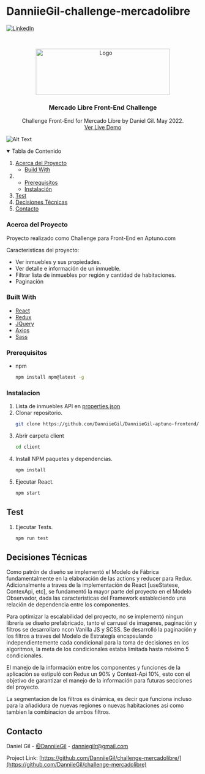 # DanniieGil-challenge-mercadolibre

[![LinkedIn][linkedin-shield]][linkedin-url]

<!-- PROJECT LOGO -->
<br />
<p align="center">
  <a href="https://www.mercadolibre.com.co/">
    <img src="https://http2.mlstatic.com/frontend-assets/ui-navigation/5.18.9/mercadolibre/logo__large_plus.png" alt="Logo" width="350" height="120">
  </a>

  <h3 align="center">Mercado Libre Front-End Challenge</h3>

  <p align="center">
  Challenge Front-End for Mercado Libre by Daniel Gil. May 2022.
    <br />
    <a href="https://challenge-mercadolibre.vercel.app/">Ver Live Demo</a>
    <br />
 
  </p>
</p>

![Alt Text](https://media4.giphy.com/media/fRkTI5KxXQn6zcWFPE/giphy.gif?cid=790b76110fb2645ac8dbd36990a97ef08f619d45d64bc26d&rid=giphy.gif&ct=g)

<!-- TABLE OF CONTENTS -->
<details open="open">
  <summary>Tabla de Contenido</summary>
  <ol>
    <li>
      <a href="#about-the-project">Acerca del Proyecto</a>
      <ul>
        <li><a href="#built-with">Build With</a></li>
      </ul>
    </li>
    <li>
       <ul>
        <li><a href="#Prerequisitos">Prerequisitos</a></li>
        <li><a href="#Instalacion">Instalación</a></li>
      </ul>
    </li>
    <li><a href="#Test">Test</a></li>
     <li><a href="#Decisiones Técnicas">Decisiones Técnicas</a></li>
    <li><a href="#Contacto">Contacto</a></li>
  </ol>
</details>

### Acerca del Proyecto

Proyecto realizado como Challenge para Front-End en Aptuno.com

Caracteristicas del proyecto:

- Ver inmuebles y sus propiedades.
- Ver detalle e información de un inmueble.
- Filtrar lista de inmuebles por región y cantidad de habitaciones.
- Paginación

### Built With

- [React](https://es.reactjs.org/)
- [Redux](https://es.redux.js.org/)
- [JQuery](https://jquery.com)
- [Axios](https://www.npmjs.com/package/axios)
- [Sass](https://www.npmjs.com/package/sass)

### Prerequisitos

- npm
  ```sh
  npm install npm@latest -g
  ```

### Instalacion

1. Lista de inmuebles API en [properties.json](https://raw.githubusercontent.com/aptuno/code-challenge/master/challenges/data/properties.json)
2. Clonar repositorio.
   ```sh
   git clone https://github.com/DanniieGil/DanniieGil-aptuno-frontend/
   ```
3. Abrir carpeta client
   ```sh
   cd client
   ```
4. Install NPM paquetes y dependencias.
   ```sh
   npm install
   ```
5. Ejecutar React.
   ```sh
   npm start
   ```

## Test

1. Ejecutar Tests.
   ```sh
   npm run test
   ```

## Decisiones Técnicas

Como patrón de diseño se implementó el Modelo de Fábrica fundamentalmente en la elaboración de las actions y reducer para Redux.
Adicionalmente a traves de la implementación de React [useStatese, ContexApi, etc], se fundamentó la mayor parte del proyecto en el Modelo Observador, dada las caracteristicas del Framework estableciendo una relación de dependencia entre los componentes.

Para optimizar la escalabilidad del proyecto, no se implementó ningun libreria se diseño prefabricado, tanto el carrusel de imagenes, paginación y filtros se desarrollaro ncon Vanilla JS y SCSS. Se desarrolló la paginación y los filtros a traves del Modelo de Estrategía encapsulando independientemente cada condicional para la toma de decisiones en los algoritmos, la meta de los condicionales estaba limitada hasta máximo 5 condicionales.

El manejo de la información entre los componentes y funciones de la aplicación se estipuló con Redux un 90% y Context-Api 10%, esto con el objetivo de garantizar el manejo de la información para futuras secciones del proyecto.

La segmentacion de los filtros es dinámica, es decir que funciona incluso para la añadidura de nuevas regiones o nuevas habitaciones asi como tambien la combinacion de ambos filtros.

## Contacto

Daniel Gil - [@DanniieGil](https://twitter.com/DanniieGil) - danniegilr@gmail.com

Project Link: [https://github.com/DanniieGil/challenge-mercadolibre/](https://github.com/DanniieGil/challenge-mercadolibre)

<!-- https://www.markdownguide.org/basic-syntax/#reference-style-links -->

[linkedin-shield]: https://img.shields.io/badge/-LinkedIn-black.svg?style=for-the-badge&logo=linkedin&colorB=555
[linkedin-url]: https://linkedin.com/in/DanniieGil
